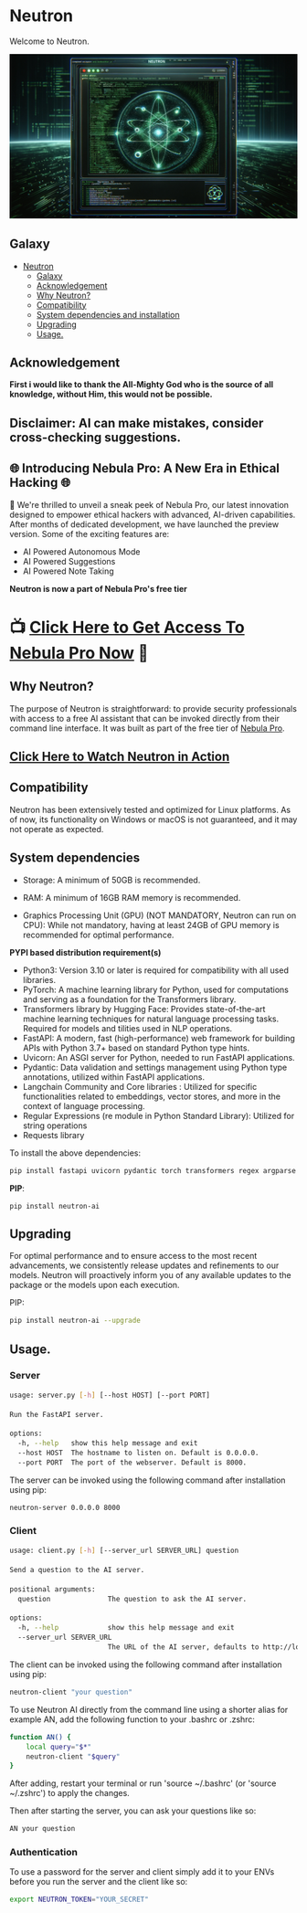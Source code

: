 # Neutron

Welcome to Neutron.

![Neutron](/images/neutron.png)

## Galaxy

- [Neutron](#Neutron)
  - [Galaxy](#galaxy)
  - [Acknowledgement](#acknowledgement)
  - [Why Neutron?](#why-Neutron)
  - [Compatibility](#compatibility)
  - [System dependencies and installation](#system-dependencies)
  - [Upgrading](#upgrading)
  - [Usage.](#usage)



## Acknowledgement

**First i would like to thank the All-Mighty God who is the source of all knowledge, without Him, this would not be possible.**

## **Disclaimer: AI can make mistakes, consider cross-checking suggestions.**

## 🌐 Introducing Nebula Pro: A New Era in Ethical Hacking 🌐

🚀 We're thrilled to unveil a sneak peek of Nebula Pro, our latest innovation designed to empower ethical hackers with advanced, AI-driven capabilities. After months of dedicated development, we have launched the preview version. Some of the exciting features are:

- AI Powered Autonomous Mode
- AI Powered Suggestions
- AI Powered Note Taking

**Neutron is now a part of Nebula Pro's free tier**
# 📺 [Click Here to Get Access To Nebula Pro Now](https://www.berylliumsec.com/nebula-pro-waitlist) 🚀



## Why Neutron?

The purpose of Neutron is straightforward: to provide security professionals  with access to a free AI assistant that can be invoked directly from their command line interface. It was built as part of the free tier of [Nebula Pro](https://www.berylliumsec.com/nebula-pro-waitlist).


## [Click Here to Watch Neutron in Action](https://youtu.be/v5X8TNPsMbM)


## Compatibility

Neutron has been extensively tested and optimized for Linux platforms. As of now, its functionality on Windows or macOS is not guaranteed, and it may not operate as expected.

## System dependencies

- Storage: A minimum of 50GB is recommended.

- RAM: A minimum of 16GB RAM memory is recommended.

- Graphics Processing Unit (GPU) (NOT MANDATORY, Neutron can run on CPU): While not mandatory, having at least 24GB of GPU memory is recommended for optimal performance.


**PYPI based distribution requirement(s)**

- Python3: Version 3.10 or later is required for compatibility with all used libraries.
- PyTorch: A machine learning library for Python, used for computations and serving as a foundation for the Transformers library.
- Transformers library by Hugging Face: Provides state-of-the-art machine learning techniques for natural language processing tasks.      Required for models and tilities used in NLP operations.
- FastAPI: A modern, fast (high-performance) web framework for building APIs with Python 3.7+ based on standard Python type hints.
- Uvicorn: An ASGI server for Python, needed to run FastAPI applications.
- Pydantic: Data validation and settings management using Python type annotations, utilized within FastAPI applications.
- Langchain Community and Core libraries : Utilized for specific functionalities related to embeddings, vector stores, and more in the context of language processing.
- Regular Expressions (re module in Python Standard Library): Utilized for string operations
- Requests library

To install the above dependencies:

```bash
pip install fastapi uvicorn pydantic torch transformers regex argparse typing-extensions langchain_community langchain_core

```

**PIP**:

```
pip install neutron-ai
```

## Upgrading

For optimal performance and to ensure access to the most recent advancements, we consistently release updates and refinements to our models. Neutron will proactively inform you of any available updates to the package or the models upon each execution.

PIP:

```bash
pip install neutron-ai --upgrade
```

## Usage.

### Server

``` bash
usage: server.py [-h] [--host HOST] [--port PORT]

Run the FastAPI server.

options:
  -h, --help   show this help message and exit
  --host HOST  The hostname to listen on. Default is 0.0.0.0.
  --port PORT  The port of the webserver. Default is 8000.
```

The server can be invoked using the following command after installation using pip:

```
neutron-server 0.0.0.0 8000
```

### Client

```bash
usage: client.py [-h] [--server_url SERVER_URL] question

Send a question to the AI server.

positional arguments:
  question              The question to ask the AI server.

options:
  -h, --help            show this help message and exit
  --server_url SERVER_URL
                        The URL of the AI server, defaults to http://localhost:8000
```

The client can be invoked using the following command after installation using pip:

```bash
neutron-client "your question"
```


To use Neutron AI directly from the command line using a shorter alias for example AN, add the following function to your .bashrc or .zshrc:

```bash
function AN() {
    local query="$*"
    neutron-client "$query"
}

```
After adding, restart your terminal or run 'source ~/.bashrc' (or 'source ~/.zshrc') to apply the changes.

Then after starting the server, you can ask your questions like so:

```bash
AN your question
```

### Authentication

To use a password for the server and client simply add it to your ENVs before you run the server and the client like so:

```bash
export NEUTRON_TOKEN="YOUR_SECRET"
```